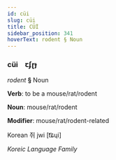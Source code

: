 ```yaml
---
id: cüi
slug: cüi
title: CÜİ
sidebar_position: 341
hoverText: rodent § Noun
---
```


### cüi&emsp;<span kind="abugida">ꞇʄɽɟ</span>

*rodent* **§** Noun

**Verb**: to be a mouse/rat/rodent

**Noun**: mouse/rat/rodent

**Modifier**: mouse/rat/rodent-related

Korean 쥐 jwi [t͡ɕɥi]

*Koreic Language Family*